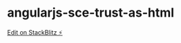 # angularjs-sce-trust-as-html

[Edit on StackBlitz ⚡️](https://stackblitz.com/edit/angularjs-sce-trust-as-html)